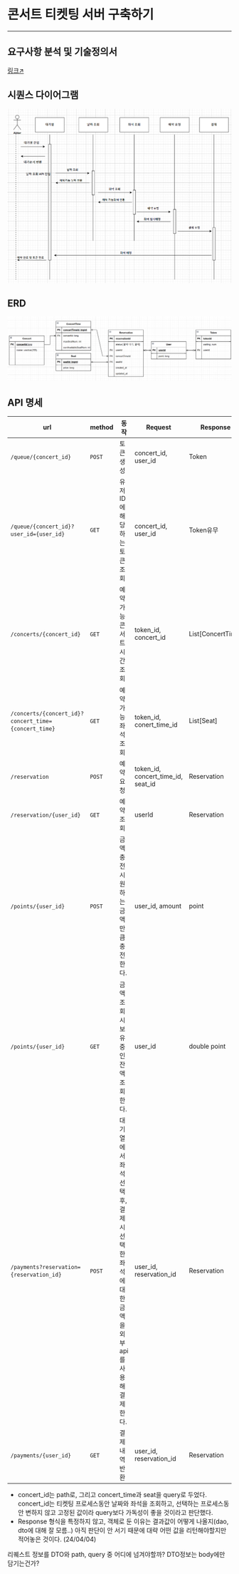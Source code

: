 # 콘서트 티켓팅 서버 구축하기

---

## 요구사항 분석 및 기술정의서
[링크↗]([https://github.com/watanka/ticketing.wiki.git](https://github.com/watanka/ticketing/wiki/%EC%BD%98%EC%84%9C%ED%8A%B8-%ED%8B%B0%EC%BC%93%ED%8C%85-%EC%8B%9C%EC%8A%A4%ED%85%9C))

## 시퀀스 다이어그램
![](./sequence%20diagram.png "sequence diagram")


## ERD
![](./ERD.png "ERD")

## API 명세
| url                                                 | method   | 동작                                                   | Request                             | Response          |
|-----------------------------------------------------|----------|------------------------------------------------------|-------------------------------------|-------------------|
| `/queue/{concert_id}`                               | 	`POST`  | 	토큰 생성                                               | 	concert_id, user_id                | 	Token            |
| `/queue/{concert_id}?user_id={user_id}`             | `GET`    | 유저ID에 해당하는 토큰 조회                                     | concert_id, user_id                 | Token유무           |
| `/concerts/{concert_id}`                            | 	`GET`   | 	예약 가능 콘서트시간 조회                                      | 	token_id, concert_id	              | List[ConcertTime] |
| `/concerts/{concert_id}?concert_time={concert_time}` | 	`GET`   | 	예약 가능 좌석 조회                                         | 	token_id, conert_time_id           | 	List[Seat]       |
| `/reservation`                                      | 	`POST`  | 	예약 요청                                               | 	token_id, concert_time_id, seat_id | 	Reservation      |
| `/reservation/{user_id}`                            | `GET`    | 예약 조회                                                | userId                              | Reservation       | 
| `/points/{user_id}`                                 | 	`POST`  | 	금액 충전시	원하는 금액만큼 충전한다.                               | 	user_id, amount                    | 	point            |
| `/points/{user_id}`                                 | 	`GET`   | 	금액 조회시	보유중인 잔액 조회한다.                                | 	user_id                            | 	double point     |
| `/payments?reservation={reservation_id}`            | 	`POST`  | 	대기열에서 좌석 선택 후, 결제시 	선택한 좌석에 대한 금액을 외부api를 사용해 결제한다. | 	user_id, reservation_id            | 	Reservation      |
| `/payments/{user_id}`                               | `GET`    | 결제 내역 반환                            | user_id, reservation_id             | Reservation       |


- concert_id는 path로, 그리고 concert_time과 seat을 query로 두었다. concert_id는 티켓팅 프로세스동안 날짜와 좌석을 조회하고, 선택하는 프로세스동안 변하지 않고 고정된 값이라 query보다 가독성이 좋을 것이라고 판단했다.
- Response 형식을 특정하지 않고, 객체로 둔 이유는 결과값이 어떻게 나올지(dao, dto에 대해 잘 모름..) 아직 판단이 안 서기 때문에 대략 어떤 값을 리턴해야할지만 적어놓은 것이다. (24/04/04)


리퀘스트 정보를 DTO와 path, query 중 어디에 넘겨야할까? DTO정보는 body에만 담기는건가?
